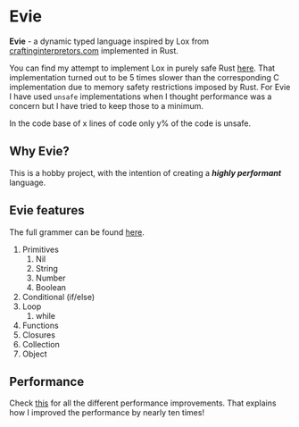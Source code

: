 # Evie 

**Evie** - a dynamic typed language inspired by Lox from [craftinginterpretors.com](craftinginterpreters.com) implemented in Rust. 

You can find my attempt to implement Lox in purely safe Rust [here](https://github.com/prajithkb/lox-rs). That implementation turned out to be 5 times slower than the corresponding C implementation due to memory safety restrictions imposed by Rust. For Evie I have used `unsafe` implementations when I thought performance was a concern but I have tried to keep those to a minimum. 

In the code base of x lines of code only y% of the code is unsafe.

## Why Evie?
This is a hobby project, with the intention of creating a ***highly performant*** language. 

## Evie features
The full grammer can be found [here](todo). 

1. Primitives 
   1. Nil
   2. String
   3. Number
   4. Boolean
2. Conditional (if/else)
3. Loop 
   1. while
4. Functions
5. Closures
6. Collection
7. Object
   


## Performance
Check [this](./performance_improvements.md) for all the different performance improvements. That explains how I improved the performance by nearly ten times!



